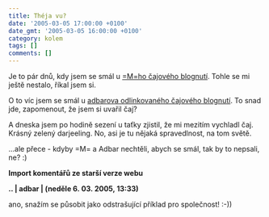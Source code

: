 ```yaml
---
title: Théja vu?
date: '2005-03-05 17:00:00 +0100'
date_gmt: '2005-03-05 16:00:00 +0100'
category: kolem
tags: []
comments: []
---
```

<p>Je to pár dnů, kdy jsem se smál u <a href="http://www.hledamdivkuzautobusudobrna.com/121130_zaznam.html#spot-121130">=M=ho čajového blognutí</a>. Tohle se mi ještě nestalo,
říkal jsem si.</p>
<p>O to víc jsem se smál u <a href="http://adbar.bloguje.cz/42467_item.php">adbarova odlinkovaného čajového blognutí</a>. To snad jde,
zapomenout, že jsem si uvařil čaj?</p>
<p>A dneska jsem po hodině sezení u taťky zjistil, že mi mezitím vychladl čaj. Krásný zelený darjeeling.
No, asi je tu nějaká spravedlnost, na tom světě.</p>
<p>...ale přece - kdyby =M= a Adbar nechtěli, abych se smál, tak by to nepsali,
ne? :)</p>
<div class="import-komentaru">
<p><strong>Import komentářů ze starší verze webu</strong></p>
<div class="comment">
<p style="font-weight:bold"><span class="compredmet">..</span> | <span class="comname">adbar</span> | (neděle&nbsp;6.&nbsp;03.&nbsp;2005,&nbsp;13:33)</p>
<p>ano, snažím se působit jako odstrašující příklad pro společnost! :-)) </p>
</div>
</div>
